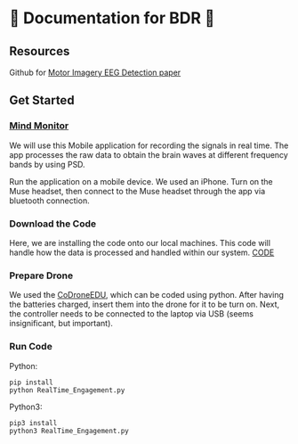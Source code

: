 # 🚨 Documentation for BDR 🚨

## Resources
Github for [Motor Imagery EEG Detection paper](https://github.com/Chanakya-TS/BDR2022/blob/main/Papers/A_CNN-LSTM_Deep_Learning_Classifier_for_Motor_Imagery_EEG_Detection_Using_a_Low-invasive_and_Low-Cost_BCI_Headband.pdf)

## Get Started

### [Mind Monitor](https://mind-monitor.com/#page-top)
We will use this Mobile application for recording the signals in real time. The app processes the raw data to obtain the brain waves at different frequency bands by using PSD. 

Run the application on a mobile device. We used an iPhone.  Turn on the Muse headset, then connect to the Muse headset through the app via bluetooth connection. 


### Download the Code
Here, we are installing the code onto our local machines. This code will handle how the data is processed and handled within our system.
[CODE](https://github.com/Chanakya-TS/BDR2022)

### Prepare Drone
We used the [CoDroneEDU](https://www.robolink.com/products/codrone-edu), which can be coded using python. After having the batteries charged, insert them into the drone for it to be turn on. Next, the controller needs to be connected to the laptop via USB (seems insignificant, but important). 

### Run Code
Python:

```
pip install
python RealTime_Engagement.py
```

Python3:

```
pip3 install
python3 RealTime_Engagement.py
```
